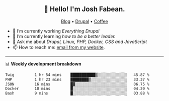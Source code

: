 <h2 align="center">👋 Hello! I'm Josh Fabean.</h2>
<p align="center">
  <a href="https://joshfabean.com">Blog</a> •
  <a href="https://www.drupal.org/u/joshfabean">Drupal</a> •
  <a href="https://www.buymeacoffee.com/LSxne6Yr4">Coffee</a>
</p>

- 🔭 I’m currently working *Everything Drupal*
- 🌱 I’m currently learning *how to be a better leader.*
- 💬 Ask me about *Drupal, Linux, PHP, Docker, CSS and JavaScript*
- 📫 How to reach me: [email from my website](https://joshfabean.com).

-------

📊 **Weekly development breakdown**
<!--START_SECTION:waka-->

```txt
Twig         1 hr 54 mins    ███████████▒░░░░░░░░░░░░░   45.87 %
PHP          1 hr 23 mins    ████████▒░░░░░░░░░░░░░░░░   33.37 %
JSON         16 mins         █▓░░░░░░░░░░░░░░░░░░░░░░░   06.75 %
Docker       10 mins         █░░░░░░░░░░░░░░░░░░░░░░░░   04.20 %
Bash         9 mins          █░░░░░░░░░░░░░░░░░░░░░░░░   03.88 %
```

<!--END_SECTION:waka-->

<!--
**fabean/fabean** is a ✨ _special_ ✨ repository because its `README.md` (this file) appears on your GitHub profile.

Here are some ideas to get you started:

- 🔭 I’m currently working on ...
- 🌱 I’m currently learning ...
- 👯 I’m looking to collaborate on ...
- 🤔 I’m looking for help with ...
- 💬 Ask me about ...
- 📫 How to reach me: ...
- 😄 Pronouns: ...
- ⚡ Fun fact: ...
-->
